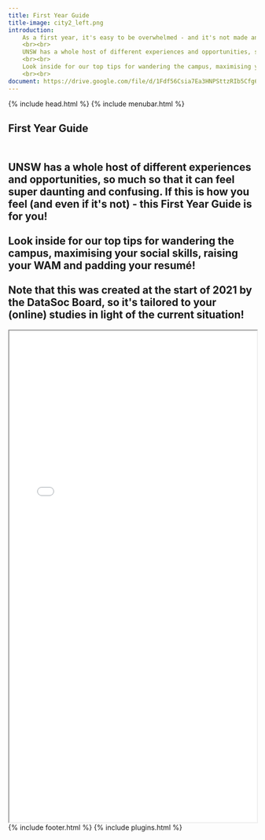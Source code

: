 ```yaml
---
title: First Year Guide
title-image: city2_left.png
introduction:
    As a first year, it's easy to be overwhelmed - and it's not made any easier by our degree!
    <br><br>
    UNSW has a whole host of different experiences and opportunities, so much so that it can feel super daunting and confusing. If this is how you feel (and even if it's not) - this <b>First Year Guide</b> is for you!
    <br><br>
    Look inside for our top tips for wandering the campus, maximising your social skills, raising your WAM and padding your resum&eacute;!
    <br><br>
document: https://drive.google.com/file/d/1Fdf56Csia7Ea3HNPSttzRIb5Cfg6z7H5/view
---
```

<html lang="en">
    {% include head.html %}
  <body>
      <!-- Hero and Navbar -->
      {% include menubar.html %}
      <!-- Introduction -->
    <section class="hero is-light is-bold">
        <div class="hero-body">
          <div class="container">
            <h1 class="title">
              First Year Guide
            </h1>
            <h2 class="subtitle">
                <br>
                UNSW has a whole host of different experiences and opportunities, so much so that it can feel super daunting and confusing. If this is how you feel (and even if it's not) - this <b>First Year Guide</b> is for you!
                <br><br>
                Look inside for our top tips for wandering the campus, maximising your social skills, raising your WAM and padding your resum&eacute;!
                <br><br>
                Note that this was created at the start of 2021 by the DataSoc Board, so it's tailored to your (online) studies in light of the current situation!
            </h2>
          </div>
        </div>
    </section>
        <div class="hero-body">
            <div class="container">
            <iframe src="{{ page.document }}" width="100%" height="1000"></iframe> 
            </div>
        </div>
        {% include footer.html %}
        {% include plugins.html %}
</body>

